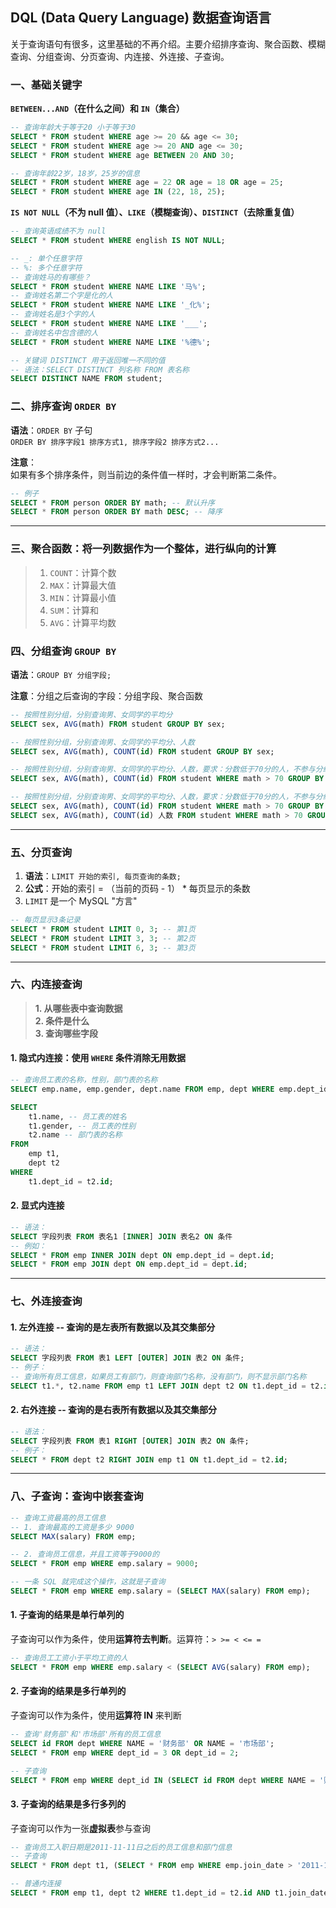 ## DQL (Data Query Language) 数据查询语言

关于查询语句有很多，这里基础的不再介绍。主要介绍排序查询、聚合函数、模糊查询、分组查询、分页查询、内连接、外连接、子查询。

### 一、基础关键字

**`BETWEEN...AND`（在什么之间）和 `IN`（集合）**

```sql
-- 查询年龄大于等于20 小于等于30
SELECT * FROM student WHERE age >= 20 && age <= 30;
SELECT * FROM student WHERE age >= 20 AND age <= 30;
SELECT * FROM student WHERE age BETWEEN 20 AND 30;

-- 查询年龄22岁，18岁，25岁的信息
SELECT * FROM student WHERE age = 22 OR age = 18 OR age = 25;
SELECT * FROM student WHERE age IN (22, 18, 25);
```

**`IS NOT NULL`（不为 null 值）、`LIKE`（模糊查询）、`DISTINCT`（去除重复值）**

```sql
-- 查询英语成绩不为 null
SELECT * FROM student WHERE english IS NOT NULL;

-- _: 单个任意字符
-- %: 多个任意字符
-- 查询姓马的有哪些？
SELECT * FROM student WHERE NAME LIKE '马%';
-- 查询姓名第二个字是化的人
SELECT * FROM student WHERE NAME LIKE '_化%';
-- 查询姓名是3个字的人
SELECT * FROM student WHERE NAME LIKE '___';
-- 查询姓名中包含德的人
SELECT * FROM student WHERE NAME LIKE '%德%';

-- 关键词 DISTINCT 用于返回唯一不同的值
-- 语法：SELECT DISTINCT 列名称 FROM 表名称
SELECT DISTINCT NAME FROM student;
```

### 二、排序查询 `ORDER BY`

**语法**：`ORDER BY` 子句  
`ORDER BY 排序字段1 排序方式1, 排序字段2 排序方式2...`

**注意**：  
如果有多个排序条件，则当前边的条件值一样时，才会判断第二条件。

```sql
-- 例子
SELECT * FROM person ORDER BY math; -- 默认升序
SELECT * FROM person ORDER BY math DESC; -- 降序
```

---

### 三、聚合函数：将一列数据作为一个整体，进行纵向的计算

> 1. `COUNT`：计算个数  
> 2. `MAX`：计算最大值  
> 3. `MIN`：计算最小值  
> 4. `SUM`：计算和  
> 5. `AVG`：计算平均数  

### 四、分组查询 `GROUP BY`

**语法**：`GROUP BY 分组字段;`

**注意**：分组之后查询的字段：分组字段、聚合函数

```sql
-- 按照性别分组，分别查询男、女同学的平均分
SELECT sex, AVG(math) FROM student GROUP BY sex;

-- 按照性别分组，分别查询男、女同学的平均分、人数
SELECT sex, AVG(math), COUNT(id) FROM student GROUP BY sex;

-- 按照性别分组，分别查询男、女同学的平均分、人数，要求：分数低于70分的人，不参与分组
SELECT sex, AVG(math), COUNT(id) FROM student WHERE math > 70 GROUP BY sex;

-- 按照性别分组，分别查询男、女同学的平均分、人数，要求：分数低于70分的人，不参与分组，分组之后人数要大于2人
SELECT sex, AVG(math), COUNT(id) FROM student WHERE math > 70 GROUP BY sex HAVING COUNT(id) > 2;
SELECT sex, AVG(math), COUNT(id) 人数 FROM student WHERE math > 70 GROUP BY sex HAVING 人数 > 2;
```

---

### 五、分页查询

1. **语法**：`LIMIT 开始的索引, 每页查询的条数;`  
2. **公式**：开始的索引 = （当前的页码 - 1） * 每页显示的条数  
3. `LIMIT` 是一个 MySQL "方言"

```sql
-- 每页显示3条记录
SELECT * FROM student LIMIT 0, 3; -- 第1页
SELECT * FROM student LIMIT 3, 3; -- 第2页
SELECT * FROM student LIMIT 6, 3; -- 第3页
```

---

### 六、内连接查询

> **1. 从哪些表中查询数据**  
> **2. 条件是什么**  
> **3. 查询哪些字段**

#### 1. 隐式内连接：使用 `WHERE` 条件消除无用数据

```sql
-- 查询员工表的名称，性别，部门表的名称
SELECT emp.name, emp.gender, dept.name FROM emp, dept WHERE emp.dept_id = dept.id;

SELECT 
    t1.name, -- 员工表的姓名
    t1.gender, -- 员工表的性别
    t2.name -- 部门表的名称
FROM
    emp t1,
    dept t2
WHERE 
    t1.dept_id = t2.id;
```

#### 2. 显式内连接

```sql
-- 语法：
SELECT 字段列表 FROM 表名1 [INNER] JOIN 表名2 ON 条件
-- 例如：
SELECT * FROM emp INNER JOIN dept ON emp.dept_id = dept.id;
SELECT * FROM emp JOIN dept ON emp.dept_id = dept.id;
```

---

### 七、外连接查询

#### 1. 左外连接 -- 查询的是左表所有数据以及其交集部分

```sql
-- 语法：
SELECT 字段列表 FROM 表1 LEFT [OUTER] JOIN 表2 ON 条件;
-- 例子：
-- 查询所有员工信息，如果员工有部门，则查询部门名称，没有部门，则不显示部门名称
SELECT t1.*, t2.name FROM emp t1 LEFT JOIN dept t2 ON t1.dept_id = t2.id;
```

#### 2. 右外连接 -- 查询的是右表所有数据以及其交集部分

```sql
-- 语法：
SELECT 字段列表 FROM 表1 RIGHT [OUTER] JOIN 表2 ON 条件;
-- 例子：
SELECT * FROM dept t2 RIGHT JOIN emp t1 ON t1.dept_id = t2.id;
```

---

### 八、子查询：查询中嵌套查询

```sql
-- 查询工资最高的员工信息
-- 1. 查询最高的工资是多少 9000
SELECT MAX(salary) FROM emp;

-- 2. 查询员工信息，并且工资等于9000的
SELECT * FROM emp WHERE emp.salary = 9000;

-- 一条 SQL 就完成这个操作，这就是子查询
SELECT * FROM emp WHERE emp.salary = (SELECT MAX(salary) FROM emp);
```

#### 1. 子查询的结果是单行单列的

子查询可以作为条件，使用**运算符去判断**。运算符：`> >= < <= =`

```sql
-- 查询员工工资小于平均工资的人
SELECT * FROM emp WHERE emp.salary < (SELECT AVG(salary) FROM emp);
```

#### 2. 子查询的结果是多行单列的

子查询可以作为条件，使用**运算符 IN** 来判断

```sql
-- 查询'财务部'和'市场部'所有的员工信息
SELECT id FROM dept WHERE NAME = '财务部' OR NAME = '市场部';
SELECT * FROM emp WHERE dept_id = 3 OR dept_id = 2;

-- 子查询
SELECT * FROM emp WHERE dept_id IN (SELECT id FROM dept WHERE NAME = '财务部' OR NAME = '市场部');
```

#### 3. 子查询的结果是多行多列的

子查询可以作为一张**虚拟表**参与查询

```sql
-- 查询员工入职日期是2011-11-11日之后的员工信息和部门信息
-- 子查询
SELECT * FROM dept t1, (SELECT * FROM emp WHERE emp.join_date > '2011-11-11') t2 WHERE t1.id = t2.dept_id;

-- 普通内连接
SELECT * FROM emp t1, dept t2 WHERE t1.dept_id = t2.id AND t1.join_date > '2011-11-11';
```
